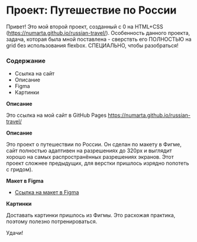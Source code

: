 # Проект: Путешествие по России
Привет! Это мой второй проект, созданный с 0 на HTML+CSS (https://numarta.github.io/russian-travel/).
Особенность данного проекта, задача, которая была мной поставлена - сверствть его ПОЛНОСТЬЮ на grid без использования flexbox.
СПЕЦИАЛЬНО, чтобы разобраться!

### Содержание
* Ссылка на сайт
* Описание
* Figma
* Картинки

**Описание**

Это ссылка на мой сайт в GitHub Pages
https://numarta.github.io/russian-travel/

**Описание**

Это проект о путешествии по России.
Он сделан по макету в Фигме, сайт полностью адаптивен на разрешениях до 320px и выглядит хорошо на самых распространённых разрешениях экранов.
Этот проект сложнее предыдущих, для верстки пришлось изрядно попотеть с гридом).

**Макет в Figma**

* [Ссылка на макет в Figma](https://www.figma.com/file/5S2WSbEFL6awjVWJ0NWL8Q/Sprint-3_-Russia-_-desktop-mobile?node-id=28503%3A0)

**Картинки**

Доставать картинки пришлось из Фигмы. Это расхожая практика, поэтому полезно потренироваться.

Удачи!
